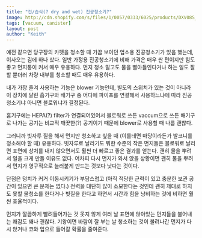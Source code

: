 ```yaml
---
title: "건/습식(? dry and wet) 진공청소기?"
image: http://cdn.shopify.com/s/files/1/0057/0333/6025/products/DXV08S_grande.jpg?v=1622143757
tags: [vacuum, canister]
layout: post
author: "Keith"
---
```


예전 같으면 당구장의 카펫을 청소할 때 가끔 보이던 업소용 진공청소기가 있음 했는데, 이사오는 김에 하나 샀다. 일반 가정용 진공청소기에 비해 가격은 매우 싼 편이지만 힘도 좋고 먼지통이 커서 매우 유용하다. 먼지 청소 말고도 물을 빨아들인다거나 하는 일도 잘 할 뿐더러 차량 내부를 청소할 때도 매우 유용하다.

내가 가장 즐겨 사용하는 기능은 blower 기능인데, 별도의 스위치가 있는 것이 아니라 이 장치에 달린 흡기구와 배기구 중 어디에 파이프를 연결해서 사용하느냐에 따라 진공청소기냐 아니면 블로워냐가 결정된다.

흡기구에는 HEPA(?) filter가 연결되어있어서 블로워로 쓰든 vaccum으로 쓰든 배기구로 나가는 공기는 비교적 깨끗한(?) 공기이기 때문에 blower로 사용할 때 나름 괜찮다.

그러니까 빗자루 질을 해서 먼지만 청소하고 싶을 때 (이를테면 마당이라든가 발코니를 청소해야 할 때) 유용하다. 빗자루로 날리기도 뭐한 수준의 작은 먼지들은 블로워로 날리면 표면에 상처를 내지 않으면서도 훨씬 더 빠르고 좋은 결과를 얻는다. 괜히 물을 뿌려서 일을 크게 만들 이유도 없다. 어차피 다시 먼지가 와서 앉을 상황이면 괜히 물을 뿌려서 먼지가 영구적으로 늘러붙게 만드는 것보다 낫다는 것이다. 

단점은 덩치가 커거 이동시키기가 부담스럽고 (아직 적당한 근력이 있고 충분한 보관 공간이 있으면 큰 문제는 없다.) 전력을 대단히 많이 소모한다는 것인데 괜히 제대로 하지도 못할 물청소를 한다거나 빗질을 한다고 하면서 시간과 힘을 낭비하는 것에 비하면 훨씬 효율적이다.

먼지가 깔끔하게 빨려들어가는 것 못지 않게 여러 날 표면에 앉아있는 먼지들을 불어내는 쾌감도 꽤나 괜찮다. 기왕이면 바람이 잘 부는 날 청소하는 것이 불려나간 먼지가 다시 앉거나 코와 입으로 들어갈 확률을 줄여준다. 
